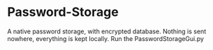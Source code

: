 # Password-Storage
A native password storage, with encrypted database. Nothing is sent nowhere, everything is kept locally.
Run the PasswordStorageGui.py 
